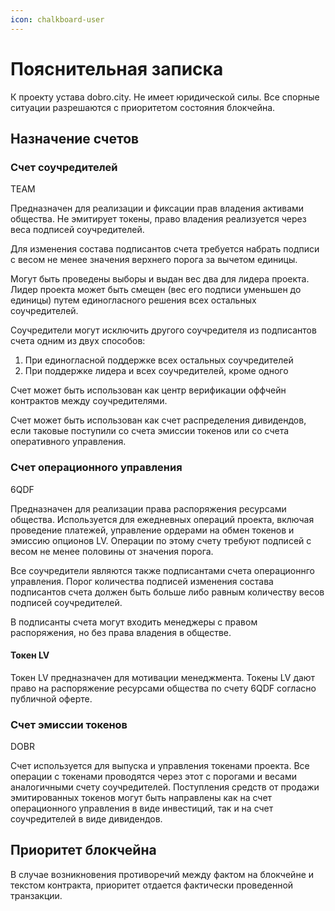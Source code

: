 ```yaml
---
icon: chalkboard-user
---
```


# Пояснительная записка

К проекту устава dobro.city. Не имеет юридической силы. Все спорные ситуации разрешаются с приоритетом состояния блокчейна.

## Назначение счетов

### Счет соучредителей

TEAM

Предназначен для реализации и фиксации прав владения активами общества. Не эмитирует токены, право владения реализуется через веса подписей соучредителей.

Для изменения состава подписантов счета требуется набрать подписи с весом не менее значения верхнего порога за вычетом единицы.

Могут быть проведены выборы и выдан вес два для лидера проекта. Лидер проекта может быть смещен (вес его подписи уменьшен до единицы) путем единогласного решения всех остальных соучредителей.

Соучредители могут исключить другого соучредителя из подписантов счета одним из двух способов:

1. При единогласной поддержке всех остальных соучредителей
2. При поддержке лидера и всех соучредителей, кроме одного

Счет может быть использован как центр верификации оффчейн контрактов между соучредителями.

Счет может быть использован как счет распределения дивидендов, если таковые поступили со счета эмиссии токенов или со счета оперативного управления.

### Счет операционного управления

6QDF

Предназначен для реализации права распоряжения ресурсами общества. Используется для ежедневных операций проекта, включая проведение платежей, управление ордерами на обмен токенов и эмиссию опционов LV. Операции по этому счету требуют подписей с весом не менее половины от значения порога.

Все соучредители являются также подписантами счета операционнго управления. Порог количества подписей изменения состава подписантов счета должен быть больше либо равным количеству весов подписей соучредителей.

В подписанты счета могут входить менеджеры с правом распоряжения, но без права владения в обществе.

#### Токен LV

Токен LV предназначен для мотивации менеджмента. Токены LV дают право на распоряжение ресурсами общества по счету 6QDF согласно публичной оферте.

### Счет эмиссии токенов

DOBR

Счет используется для выпуска и управления токенами проекта. Все операции с токенами проводятся через этот с порогами и весами аналогичными счету соучредителей. Поступления средств от продажи эмитированных токенов могут быть направлены как на счет операционного управления в виде инвестиций, так и на счет соучредителей в виде дивидендов.

## Приоритет блокчейна

В случае возникновения противоречий между фактом на блокчейне и текстом контракта, приоритет отдается фактически проведенной транзакции.
